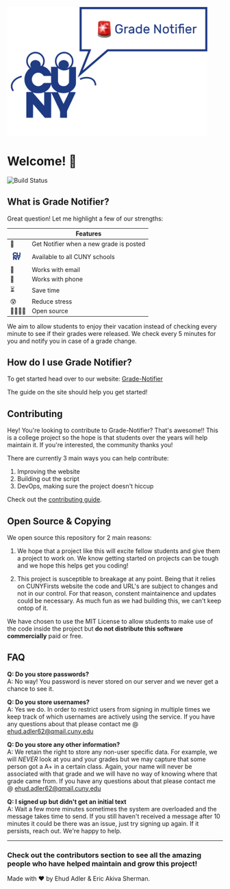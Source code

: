 <img src=./Assets/GN-Logo.png height=300>


# Welcome! 👋 
<img src="https://app.bitrise.io/app/10f8c1cfb4609be1/status.svg?token=mAJgbWR42h_4_8wJkSiF1g&branch=master"
             alt="Build Status">

## What is Grade Notifier?

Great question! Let me highlight a few of our strengths:

|   |Features |
|---|---|
|🚨| Get Notifier when a new grade is posted |
|<img src=./Assets/CUNY-Logo.png width=30>| Available to all CUNY schools |
|📧| Works with email |
|📱| Works with phone |
|⏳| Save time|
|😰| Reduce stress|
|👨‍👩‍👧‍👦| Open source|

We aim to allow students to enjoy their vacation instead of checking every minute to see if their grades were released. We check every 5 minutes for you and notify you in case of a grade change. 

 
## How do I use Grade Notifier?

To get started head over to our website: [Grade-Notifier](https://venus.cs.qc.cuny.edu/~adeh6562/index.php)

The guide on the site should help you get started!

## Contributing

Hey! You're looking to contribute to Grade-Notifier? That's awesome!! This is a college project so the hope is that students over the years will help maintain it. If you're interested, the community thanks you!

There are currently 3 main ways you can help contribute:

1. Improving the website
2. Building out the script
3. DevOps, making sure the project doesn't hiccup

Check out the [contributing guide](https://github.com/Huddie/Grade-Notifier/blob/master/CONTRIBUTING.md).

## Open Source & Copying

We open source this repository for 2 main reasons:

1) We hope that a project like this will excite fellow students and give them a project to work on. We know getting started on projects can be tough and we hope this helps get you coding!

2) This project is susceptible to breakage at any point. Being that it relies on CUNYFirsts website the code and URL's are subject to changes and not in our control. For that reason, constent maintainence and updates could be necessary. As much fun as we had building this, we can't keep ontop of it. 

We have chosen to use the MIT License to allow students to make use of the code inside the project but **do not distribute this software commercially** paid or free.  


## FAQ

**Q: Do you store passwords?**<br>
A: No way! You password is never stored on our server and we never get a chance to see it. 

**Q: Do you store usernames?**<br>
A: Yes we do. In order to restrict users from signing in multiple times we keep track of which usernames are actively using the service. If you have any questions about that please contact me @ ehud.adler62@qmail.cuny.edu

**Q: Do you store any other information?**<br>
A: We retain the right to store any non-user specific data. For example, we will *NEVER* look at you and your grades but we may capture that some person got a A+ in a certain class. Again, your name will never be associated with that grade and we will have no way of knowing where that grade came from. If you have any questions about that please contact me @ ehud.adler62@qmail.cuny.edu

**Q: I signed up but didn't get an initial text**<br>
A: Wait a few more minutes sometimes the system are overloaded and the message takes time to send. If you still haven't received a message after 10 minutes it could be there was an issue, just try signing up again. If it persists, reach out. We're happy to help.

---

### Check out the contributors section to see all the amazing people who have helped maintain and grow this project!


Made with ❤️ by Ehud Adler & Eric Akiva Sherman.

